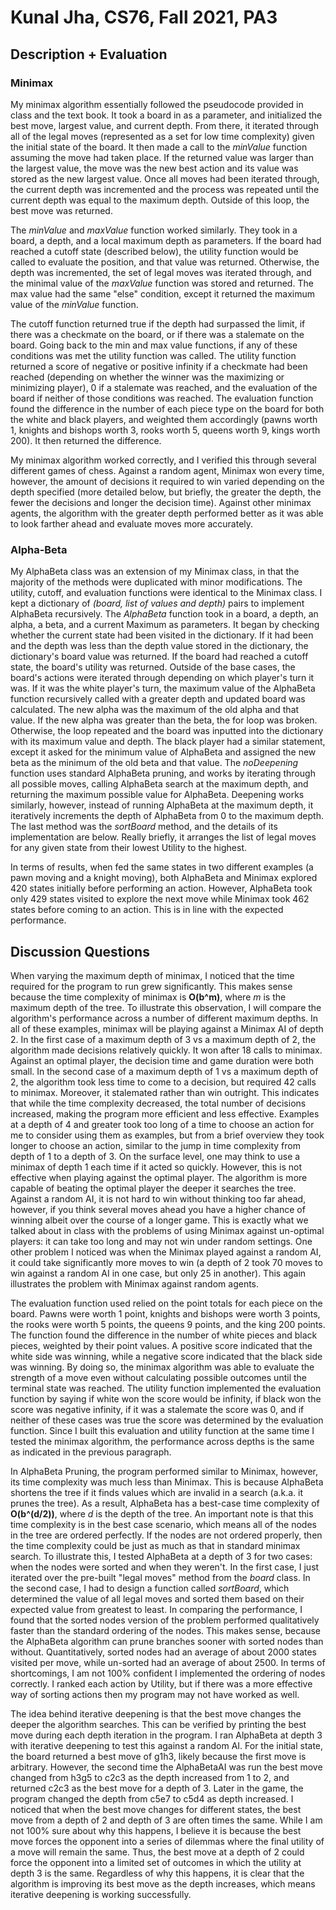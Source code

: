 # Kunal Jha, CS76, Fall 2021, PA3

## Description + Evaluation

### Minimax

My minimax algorithm essentially followed the pseudocode provided in class and the text book. It took a board in as a parameter, and initialized the best move, largest value, and current depth. From there, it iterated through all of the legal moves (represented as a set for low time complexity) given the initial state of the board. It then made a call to the *minValue* function assuming the move had taken place. If the returned value was larger than the largest value, the move was the new best action and its value was stored as the new largest value. Once all moves had been iterated through, the current depth was incremented and the process was repeated until the current depth was equal to the maximum depth. Outside of this loop, the best move was returned.

The *minValue* and *maxValue* function worked similarly. They took in a board, a depth, and a local maximum depth as parameters. If the board had reached a cutoff state (described below), the utility function would be called to evaluate the position, and that value was returned. Otherwise, the depth was incremented, the set of legal moves was iterated through, and the minimal value of the *maxValue* function was stored and returned. The max value had the same "else" condition, except it returned the maximum value of the *minValue* function.

The cutoff function returned true if the depth had surpassed the limit, if there was a checkmate on the board, or if there was a stalemate on the board. Going back to the min and max value functions, if any of these conditions was met the utility function was called. The utility function returned a score of negative or positive infinity if a checkmate had been reached (depending on whether the winner was the maximizing or minimizing player), 0 if a stalemate was reached, and the evaluation of the board if neither of those conditions was reached. The evaluation function found the difference in the number of each piece type on the board for both the white and black players, and weighted them accordingly (pawns worth 1, knights and bishops worth 3, rooks worth 5, queens worth 9, kings worth 200). It then returned the difference.

My minimax algorithm worked correctly, and I verified this through several different games of chess. Against a random agent, Minimax won every time, however, the amount of decisions it required to win varied depending on the depth specified (more detailed below, but briefly, the greater the depth, the fewer the decisions and longer the decision time). Against other minimax agents, the algorithm with the greater depth performed better as it was able to look farther ahead and evaluate moves more accurately.

### Alpha-Beta

My AlphaBeta class was an extension of my Minimax class, in that the majority of the methods were duplicated with minor modifications. The utility, cutoff, and evaluation functions were identical to the Minimax class. I kept a dictionary of *(board, list of values and depth)* pairs to implement AlphaBeta recursively. The *AlphaBeta* function took in a board, a depth, an alpha, a beta, and a current Maximum as parameters. It began by checking whether the current state had been visited in the dictionary. If it had been and the depth was less than the depth value stored in the dictionary, the dictionary's board value was returned. If the board had reached a cutoff state, the board's utility was returned. Outside of the base cases, the board's actions were iterated through depending on which player's turn it was. If it was the white player's turn, the maximum value of the AlphaBeta function recursively called with a greater depth and updated board was calculated. The new alpha was the maximum of the old alpha and that value. If the new alpha was greater than the beta, the for loop was broken. Otherwise, the loop repeated and the board was inputted into the dictionary with its maximum value and depth. The black player had a similar statement, except it asked for the minimum value of AlphaBeta and assigned the new beta as the minimum of the old beta and that value. The *noDeepening* function uses standard AlphaBeta pruning, and works by iterating through all possible moves, calling AlphaBeta search at the maximum depth, and returning the maximum possible value for AlphaBeta. Deepening works similarly, however, instead of running AlphaBeta at the maximum depth, it iteratively increments the depth of AlphaBeta from 0 to the maximum depth. The last method was the *sortBoard* method, and the details of its implementation are below. Really briefly, it arranges the list of legal moves for any given state from their lowest Utility to the highest.

In terms of results, when fed the same states in two different examples (a pawn moving and a knight moving), both AlphaBeta and Minimax explored 420 states initially before performing an action. However, AlphaBeta took only 429 states visited to explore the next move while Minimax took 462 states before coming to an action. This is in line with the expected performance.

## Discussion Questions

When varying the maximum depth of minimax, I noticed that the time required for the program to run grew significantly. This makes sense because the time complexity of minimax is **O(b^m)**, where *m* is the maximum depth of the tree. To illustrate this observation, I will compare the algorithm's performance across a number of different maximum depths. In all of these examples, minimax will be playing against a Minimax AI of depth 2. In the first case of a maximum depth of 3 vs a maximum depth of 2, the algorithm made decisions relatively quickly. It won after 18 calls to minimax. Against an optimal player, the decision time and game duration were both small. In the second case of a maximum depth of 1 vs a maximum depth of 2, the algorithm took less time to come to a decision, but required 42 calls to minimax. Moreover, it stalemated rather than win outright. This indicates that while the time complexity decreased, the total number of decisions increased, making the program more efficient and less effective. Examples at a depth of 4 and greater took too long of a time to choose an action for me to consider using them as examples, but from a brief overview they took longer to choose an action, similar to the jump in time complexity from depth of 1 to a depth of 3. On the surface level, one may think to use a minimax of depth 1 each time if it acted so quickly. However, this is not effective when playing against the optimal player. The algorithm is more capable of beating the optimal player the deeper it searches the tree. Against a random AI, it is not hard to win without thinking too far ahead, however, if you think several moves ahead you have a higher chance of winning albeit over the course of a longer game. This is exactly what we talked about in class with the problems of using Minimax against un-optimal players: it can take too long and may not win under random settings. One other problem I noticed was when the Minimax played against a random AI, it could take significantly more moves to win (a depth of 2 took 70 moves to win against a random AI in one case, but only 25 in another). This again illustrates the problem with Minimax against random agents.

The evaluation function used relied on the point totals for each piece on the board. Pawns were worth 1 point, knights and bishops were worth 3 points, the rooks were worth 5 points, the queens 9 points, and the king 200 points. The function found the difference in the number of white pieces and black pieces, weighted by their point values. A positive score indicated that the white side was winning, while a negative score indicated that the black side was winning. By doing so, the minimax algorithm was able to evaluate the strength of a move even without calculating possible outcomes until the terminal state was reached. The utility function implemented the evaluation function by saying if white won the score would be infinity, if black won the score was negative infinity, if it was a stalemate the score was 0, and if neither of these cases was true the score was determined by the evaluation function. Since I built this evaluation and utility function at the same time I tested the minimax algorithm, the performance across depths is the same as indicated in the previous paragraph.

In AlphaBeta Pruning, the program performed similar to Minimax, however, its time complexity was much less than Minimax. This is because AlphaBeta shortens the tree if it finds values which are invalid in a search (a.k.a. it prunes the tree). As a result, AlphaBeta has a best-case time complexity of **O(b^(d/2))**, where *d* is the depth of the tree. An important note is that this time complexity is in the best case scenario, which means all of the nodes in the tree are ordered perfectly. If the nodes are not ordered properly, then the time complexity could be just as much as that in standard minimax search. To illustrate this, I tested AlphaBeta at a depth of 3 for two cases: when the nodes were sorted and when they weren't. In the first case, I just iterated over the pre-built "legal moves" method from the *board* class. In the second case, I had to design a function called *sortBoard*, which determined the value of all legal moves and sorted them based on their expected value from greatest to least. In comparing the performance, I found that the sorted nodes version of the problem performed qualitatively faster than the standard ordering of the nodes. This makes sense, because the AlphaBeta algorithm can prune branches sooner with sorted nodes than without. Quantitatively, sorted nodes had an average of about 2000 states visited per move, while un-sorted had an average of about 2500. In terms of shortcomings, I am not 100% confident I implemented the ordering of nodes correctly. I ranked each action by Utility, but if there was a more effective way of sorting actions then my program may not have worked as well.

The idea behind iterative deepening is that the best move changes the deeper the algorithm searches. This can be verified by printing the best move during each depth iteration in the program. I ran AlphaBeta at depth 3 with iterative deepening to test this against a random AI. For the initial state, the board returned a best move of g1h3, likely because the first move is arbitrary. However, the second time the AlphaBetaAI was run the best move changed from h3g5 to c2c3 as the depth increased from 1 to 2, and returned c2c3 as the best move for a depth of 3. Later in the game, the program changed the depth from c5e7 to c5d4 as depth increased. I noticed that when the best move changes for different states, the best move from a depth of 2 and depth of 3 are often times the same. While I am not 100% sure about why this happens, I believe it is because the best move forces the opponent into a series of dilemmas where the final utility of a move will remain the same. Thus, the best move at a depth of 2 could force the opponent into a limited set of outcomes in which the utility at depth 3 is the same. Regardless of why this happens, it is clear that the algorithm is improving its best move as the depth increases, which means iterative deepening is working successfully.
